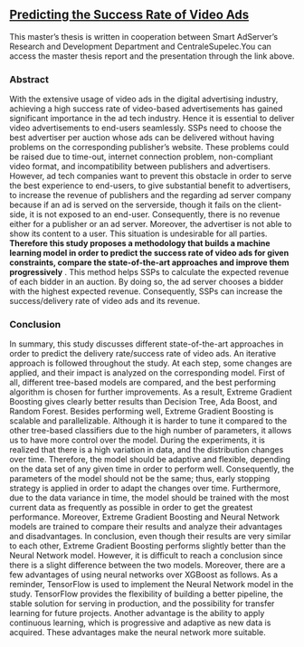 ## [Predicting the Success Rate of Video Ads](https://github.com/buseOzr/PredictingtheSuccessRate)

This master’s thesis is written in cooperation between Smart AdServer’s Research and
Development Department and CentraleSupelec.You can access the master thesis report and the presentation through the link above.

### Abstract
With the extensive usage of video ads in the digital advertising industry,
achieving a high success rate of video-based advertisements has gained significant importance
in the ad tech industry. Hence it is essential to deliver video advertisements to end-users
seamlessly. SSPs need to choose the best advertiser per auction whose ads can
be delivered without having problems on the corresponding publisher’s website. These
problems could be raised due to time-out, internet connection problem, non-compliant
video format, and incompatibility between publishers and advertisers.
However, ad tech companies want to prevent this obstacle in order to serve the best
experience to end-users, to give substantial benefit to advertisers, to increase the revenue
of publishers and the regarding ad server company because if an ad is served on the serverside,
though it fails on the client-side, it is not exposed to an end-user. Consequently,
there is no revenue either for a publisher or an ad server. Moreover, the advertiser is not
able to show its content to a user. This situation is undesirable for all parties. __Therefore
this study proposes a methodology that builds a machine learning model in order to
predict the success rate of video ads for given constraints, compare the state-of-the-art approaches and improve them progressively__
. This method helps SSPs to calculate the expected revenue of each bidder in an auction. By doing so, the ad server
chooses a bidder with the highest expected revenue. Consequently, SSPs can
increase the success/delivery rate of video ads and its revenue.

### Conclusion

In summary, this study discusses different state-of-the-art approaches in order to predict
the delivery rate/success rate of video ads. An iterative approach is followed throughout
the study. At each step, some changes are applied, and their impact is analyzed on
the corresponding model. First of all, different tree-based models are compared, and
the best performing algorithm is chosen for further improvements. As a result, Extreme
Gradient Boosting gives clearly better results than Decision Tree, Ada Boost, and Random
Forest. Besides performing well, Extreme Gradient Boosting is scalable and parallelizable.
Although it is harder to tune it compared to the other tree-based classifiers due to the
high number of parameters, it allows us to have more control over the model.
During the experiments, it is realized that there is a high variation in data, and the
distribution changes over time. Therefore, the model should be adaptive and flexible,
depending on the data set of any given time in order to perform well. Consequently, the
parameters of the model should not be the same; thus, early stopping strategy is applied
in order to adapt the changes over time. Furthermore, due to the data variance in time,
the model should be trained with the most current data as frequently as possible in order
to get the greatest performance.
Moreover, Extreme Gradient Boosting and Neural Network models are trained to
compare their results and analyze their advantages and disadvantages. In conclusion,
even though their results are very similar to each other, Extreme Gradient Boosting performs
slightly better than the Neural Network model. However, it is difficult to reach a
conclusion since there is a slight difference between the two models. Moreover, there are a few advantages
of using neural networks over XGBoost as follows. As a reminder, TensorFlow is
used to implement the Neural Network model in the study. TensorFlow
provides the flexibility of building a better pipeline, the stable solution for serving in production,
and the possibility for transfer learning for future projects. Another advantage
is the ability to apply continuous learning, which is progressive and adaptive as new data
is acquired. These advantages make the neural network more suitable. 
